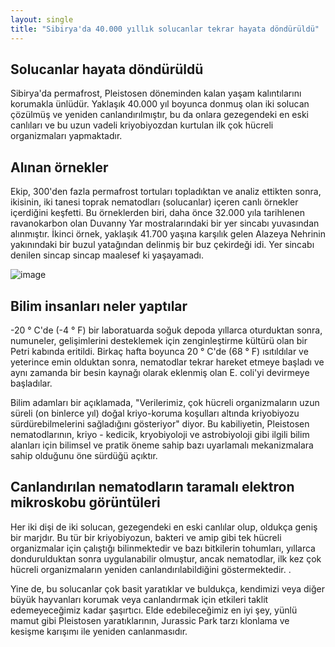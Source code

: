 ```yaml
---
layout: single
title: "Sibirya'da 40.000 yıllık solucanlar tekrar hayata döndürüldü"
---
```

Solucanlar hayata döndürüldü
-
Sibirya'da permafrost, Pleistosen döneminden kalan yaşam kalıntılarını korumakla ünlüdür. Yaklaşık 40.000 yıl boyunca donmuş olan iki solucan çözülmüş ve yeniden canlandırılmıştır, bu da onlara gezegendeki en eski canlıları ve bu uzun vadeli kriyobiyozdan kurtulan ilk çok hücreli organizmaları yapmaktadır.

Alınan örnekler
-
Ekip, 300'den fazla permafrost tortuları topladıktan ve analiz ettikten sonra, ikisinin, iki tanesi toprak nematodları (solucanlar) içeren canlı örnekler içerdiğini keşfetti. Bu örneklerden biri, daha önce 32.000 yıla tarihlenen ravanokarbon olan Duvanny Yar mostralarındaki bir yer sincabı yuvasından alınmıştır. İkinci örnek, yaklaşık 41.700 yaşına karşılık gelen Alazeya Nehrinin yakınındaki bir buzul yatağından delinmiş bir buz çekirdeği idi. Yer sincabı denilen sincap sincap maalesef ki yaşayamadı.

![image](https://i0.wp.com/greatlakesledger.com/wp-content/uploads/2018/07/Small-Siberian-Worms-Freeze-for-42000-year-Revived-by-Scientists.jpg?fit=600%2C500&ssl=1)

Bilim insanları neler yaptılar
-
-20 ° C'de (-4 ° F) bir laboratuarda soğuk depoda yıllarca oturduktan sonra, numuneler, gelişimlerini desteklemek için zenginleştirme kültürü olan bir Petri kabında eritildi. Birkaç hafta boyunca 20 ° C'de (68 ° F) ısıtıldılar ve yeterince emin olduktan sonra, nematodlar tekrar hareket etmeye başladı ve aynı zamanda bir besin kaynağı olarak eklenmiş olan E. coli'yi devirmeye başladılar.

<script async src="//pagead2.googlesyndication.com/pagead/js/adsbygoogle.js"></script>
<ins class="adsbygoogle"
     style="display:block; text-align:center;"
     data-ad-layout="in-article"
     data-ad-format="fluid"
     data-ad-client="ca-pub-7868661326160958"
     data-ad-slot="3072558811"></ins>
<script>
     (adsbygoogle = window.adsbygoogle || []).push({});
</script>

Bilim adamları bir açıklamada, "Verilerimiz, çok hücreli organizmaların uzun süreli (on binlerce yıl) doğal kriyo-koruma koşulları altında kriyobiyozu sürdürebilmelerini sağladığını gösteriyor" diyor. Bu kabiliyetin, Pleistosen nematodlarının, kriyo - kedicik, kryobiyoloji ve astrobiyoloji gibi ilgili bilim alanları için bilimsel ve pratik öneme sahip bazı uyarlamalı mekanizmalara sahip olduğunu öne sürdüğü açıktır.

Canlandırılan nematodların taramalı elektron mikroskobu görüntüleri
-
Her iki dişi de iki solucan, gezegendeki en eski canlılar olup, oldukça geniş bir marjdır. Bu tür bir kriyobiyozun, bakteri ve amip gibi tek hücreli organizmalar için çalıştığı bilinmektedir ve bazı bitkilerin tohumları, yıllarca dondurulduktan sonra uygulanabilir olmuştur, ancak nematodlar, ilk kez çok hücreli organizmaların yeniden canlandırılabildiğini göstermektedir. .

Yine de, bu solucanlar çok basit yaratıklar ve buldukça, kendimizi veya diğer büyük hayvanları korumak veya canlandırmak için etkileri taklit edemeyeceğimiz kadar şaşırtıcı. Elde edebileceğimiz en iyi şey, yünlü mamut gibi Pleistosen yaratıklarının, Jurassic Park tarzı klonlama ve kesişme karışımı ile yeniden canlanmasıdır.
